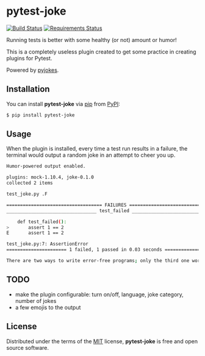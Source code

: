 # pytest-joke

[![Build Status](https://travis-ci.org/alecxe/pytest-joke.svg?branch=master)](https://travis-ci.org/alecxe/pytest-joke)
[![Requirements Status](https://requires.io/github/alecxe/pytest-joke/requirements.svg?branch=master)](https://requires.io/github/alecxe/pytest-joke/requirements/?branch=master)

Running tests is better with some healthy (or not) amount or humor!

This is a completely useless plugin created to get some practice in creating plugins for Pytest.

Powered by [pyjokes][pyjokes].

[pyjokes]: https://pyjok.es/

## Installation

You can install **pytest-joke** via [pip][pip] from [PyPI][PyPI]:

```bash
$ pip install pytest-joke
```

[pip]: https://pypi.python.org/pypi/pip/
[PyPI]: https://pypi.org/project/pytest-joke/

## Usage

When the plugin is installed, every time a test run results in a failure, the terminal would output a random joke in an attempt to cheer you up.

```bash
Humor-powered output enabled.

plugins: mock-1.10.4, joke-0.1.0
collected 2 items

test_joke.py .F                                                          [100%]

=================================== FAILURES ===================================
_________________________________ test_failed __________________________________

    def test_failed():
>       assert 1 == 2
E       assert 1 == 2

test_joke.py:7: AssertionError
====================== 1 failed, 1 passed in 0.03 seconds ======================

There are two ways to write error-free programs; only the third one works.
```

## TODO

 * make the plugin configurable: turn on/off, language, joke category, number of jokes
 * a few emojis to the output

## License

Distributed under the terms of the [MIT][mit] license, **pytest-joke** is
free and open source software.

[mit]: http://opensource.org/licenses/MIT
